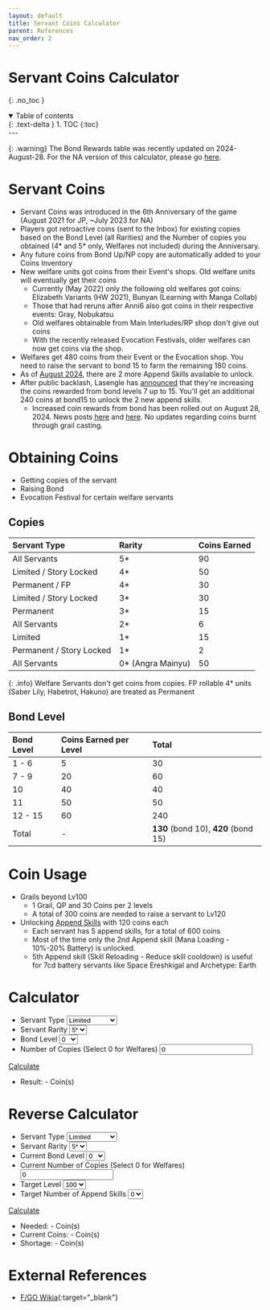 ```yaml
---
layout: default
title: Servant Coins Calculator
parent: References
nav_order: 2
---
```


# Servant Coins Calculator
{: .no_toc }

<details open markdown="block">
  <summary>
    Table of contents
  </summary>
  {: .text-delta }
1. TOC
{:toc}
</details>
---

{: .warning}
The Bond Rewards table was recently updated on 2024-August-28. For the NA version of this calculator, please go [here](coins_calculator_old.md).   

# Servant Coins
- Servant Coins was introduced in the 6th Anniversary of the game (August 2021 for JP, ~July 2023 for NA)
- Players got retroactive coins (sent to the Inbox) for existing copies based on the Bond Level (all Rarities) and the Number of copies you obtained (4* and 5* only, Welfares not included) during the Anniversary. 
- Any future coins from Bond Up/NP copy are automatically added to your Coins Inventory
- New welfare units got coins from their Event's shops. Old welfare units will eventually get their coins
    - Currently (May 2022) only the following old welfares got coins: Elizabeth Variants (HW 2021), Bunyan (Learning with Manga Collab)
    - Those that had reruns after Anni6 also got coins in their respective events: Gray, Nobukatsu
    - Old welfares obtainable from Main Interludes/RP shop don't give out coins
    - With the recently released Evocation Festivals, older welfares can now get coins via the shop.
- Welfares get 480 coins from their Event or the Evocation shop. You need to raise the servant to bond 15 to farm the remaining 180 coins.
- As of [August 2024](https://news.fate-go.jp/2024/9th_anniversary/), there are 2 more Append Skills available to unlock.
- After public backlash, Lasengle has [announced](https://news.fate-go.jp/2024/0805vcbsdj/) that they're increasing the coins rewarded from bond levels 7 up to 15. You'll get an additional 240 coins at bond15 to unlock the 2 new append skills.
  - Increased coin rewards from bond has been rolled out on August 28, 2024. News posts [here](https://news.fate-go.jp/2024/0828dkftc/) and [here](https://news.fate-go.jp/2024/0828fjtxa/). No updates regarding coins burnt through grail casting. 

# Obtaining Coins

- Getting copies of the servant
- Raising Bond
- Evocation Festival for certain welfare servants

## Copies

| Servant Type                     | Rarity | Coins Earned |
|:---------------------------------| :-- | :-- |
| All Servants                     | 5* | 90 |
| Limited / Story Locked           | 4* | 50 |
| Permanent / FP                   | 4* | 30 |
| Limited / Story Locked           | 3* | 30 |
| Permanent                        | 3* | 15 |
| All Servants                     | 2* | 6 |
| Limited                          | 1* | 15 |
| Permanent / Story Locked         | 1* | 2 |
| All Servants                     | 0* (Angra Mainyu) | 50 |

{: .info}
Welfare Servants don't get coins from copies. FP rollable 4* units (Saber Lily, Habetrot, Hakuno) are treated as Permanent

## Bond Level

| Bond Level | Coins Earned per Level | Total                                |
|:-----------|:-----------------------|:-------------------------------------|
| 1 - 6      | 5                      | 30                                   |
| 7 - 9      | 20                     | 60                                   |
| 10         | 40                     | 40                                   |
| 11         | 50                     | 50                                   |
| 12 - 15    | 60                     | 240                                  |
| Total      | -                      | **130** (bond 10), **420** (bond 15) | 

# Coin Usage
- Grails beyond Lv100
    - 1 Grail, QP and 30 Coins per 2 levels
    - A total of 300 coins are needed to raise a servant to Lv120
- Unlocking [Append Skills](https://fategrandorder.fandom.com/wiki/Append_Skills) with 120 coins each
    - Each servant has 5 append skills, for a total of 600 coins
    - Most of the time only the 2nd Append skill (Mana Loading - 10%-20% Battery) is unlocked.
    - 5th Append skill (Skill Reloading - Reduce skill cooldown) is useful for 7cd battery servants like Space Ereshkigal and Archetype: Earth

# Calculator

<form id="calc-coins">
<ul>
<li>
<label for="servant-type">Servant Type</label>
<select name="servant-type" id="servant-type">
    <option value="limited">Limited</option>
    <option value="story">Story Locked</option>
    <option value="permanent">Permanent</option>
</select>
</li>
<li>
<label for="servant-rarity">Servant Rarity</label>
<select name="servant-rarity" id="servant-rarity">
    <option value="5">5*</option>
    <option value="4">4*</option>
    <option value="3">3*</option>
    <option value="2">2*</option>
    <option value="1">1*</option>
    <option value="0">0*</option>
</select>
</li>
<li>
<label for="bond-level">Bond Level</label>
  <select name="bond-level" id="bond-level">
    <option value="15">15</option>
    <option value="14">14</option>
    <option value="13">13</option>
    <option value="12">12</option>
    <option value="11">11</option>
    <option value="10">10</option>
    <option value="9">9</option>
    <option value="8">8</option>
    <option value="7">7</option>
    <option value="6">6</option>
    <option value="5">5</option>
    <option value="4">4</option>
    <option value="3">3</option>
    <option value="2">2</option>
    <option value="1">1</option>
    <option value="0" selected="selected">0</option>
</select>
</li>
<li>
<label for="copies">Number of Copies (Select 0 for Welfares)</label>
<input name="copies" id="copies" type="number" min="0" value="0"/>
</li>
</ul>

<a href="javascript:calculateCoins('#calc-coins', '#coins-result-value')" class="btn">Calculate</a>

<ul>
<li id="calc-coins-result">
Result: <span id="coins-result-value">-</span> Coin(s)
</li>
</ul>

</form>

# Reverse Calculator
<form id="calc-coins-rev">
<ul>
<li>
<label for="rev-servant-type">Servant Type</label>
<select name="servant-type" id="rev-servant-type">
    <option value="limited">Limited</option>
    <option value="story">Story Locked</option>
    <option value="permanent">Permanent</option>
</select>
</li>
<li>
<label for="rev-servant-rarity">Servant Rarity</label>
<select name="servant-rarity" id="rev-servant-rarity">
    <option value="5">5*</option>
    <option value="4">4*</option>
    <option value="3">3*</option>
    <option value="2">2*</option>
    <option value="1">1*</option>
    <option value="0">0*</option>
</select>
</li>
<li>
<label for="rev-bond-level">Current Bond Level</label>
  <select name="bond-level" id="rev-bond-level">
    <option value="15">15</option>
    <option value="14">14</option>
    <option value="13">13</option>
    <option value="12">12</option>
    <option value="11">11</option>
    <option value="10">10</option>
    <option value="9">9</option>
    <option value="8">8</option>
    <option value="7">7</option>
    <option value="6">6</option>
    <option value="5">5</option>
    <option value="4">4</option>
    <option value="3">3</option>
    <option value="2">2</option>
    <option value="1">1</option>
    <option value="0" selected="selected">0</option>
</select>
</li>
<li>
<label for="rev-copies">Current Number of Copies (Select 0 for Welfares)</label>
<input name="copies" id="rev-copies" type="number" min="0" value="0"/>
</li>
<li>
<label for="target-level">Target Level</label>
  <select name="target-level" id="target-level">
    <option value="0">100</option>
    <option value="1">102</option>
    <option value="2">104</option>
    <option value="3">106</option>
    <option value="4">108</option>
    <option value="5">110</option>
    <option value="6">112</option>
    <option value="7">114</option>
    <option value="8">116</option>
    <option value="9">118</option>
    <option value="10">120</option>
  </select>
</li>
<li>
<label for="target-append">Target Number of Append Skills</label>
  <select name="target-append" id="target-append">
    <option value="0">0</option>
    <option value="1">1</option>
    <option value="2">2</option>
    <option value="3">3</option>
    <option value="4">4</option>
    <option value="5">5</option>
  </select>
</li>
</ul>

<a href="javascript:reverseCalculateCoins('#calc-coins-rev', '#rev-coins-needed-value', '#rev-coins-result-value', '#rev-calc-coins-deficit')" class="btn">Calculate</a>

<ul>
<li id="rev-calc-coins-needed">
Needed: <span id="rev-coins-needed-value">-</span> Coin(s)
</li>
<li id="rev-calc-coins-result">
Current Coins: <span id="rev-coins-result-value">-</span> Coin(s)
</li>
<li id="rev-calc-coins-deficit">Shortage: - Coin(s)</li>
</ul>

</form>

# External References
- [F/GO Wikia](https://fategrandorder.fandom.com/wiki/Servant_Coin){:target="_blank"}


<script>
function calculateCoins(formId, resultId) {
  const form = new FormData(document.querySelector(formId));
  let svtType = form.get('servant-type');
  let svtRarity = form.get('servant-rarity');
  let bond = form.get('bond-level');
  let copies = form.get('copies');

  let total = 0;

  total += rarityLookup[svtType][svtRarity] * parseInt(copies);
  total += bondLevel[parseInt(bond)];
  
  document.querySelector(resultId).innerText = total;
}

function reverseCalculateCoins(formId, neededId, resultId, deficitId) {
  const form = new FormData(document.querySelector(formId));
  let svtType = form.get('servant-type');
  let svtRarity = form.get('servant-rarity');
  let bond = parseInt(form.get('bond-level'));
  let copies = parseInt(form.get('copies'));
  let level = parseInt(form.get('target-level'));
  let append = parseInt(form.get('target-append'));

  let perCopy = rarityLookup[svtType][svtRarity];
  let bondCoins = bondLevel[bond];

  let total = 0;

  total += perCopy * copies;
  total += bondCoins;
  
  document.querySelector(resultId).innerText = total;

  let needed = 0;
  needed += level * 30;
  needed += append * 120;

  document.querySelector(neededId).innerText = needed;

  let deficit = needed - total;

  if (deficit < 0) {
    deficit = 0;
  }

  let availableCoinsFromBond15 = bondLevel[15] - bondCoins;
  let availableCoinsFromBond10 = bondLevel[10] - bondCoins;

  let bondText = '<ul><li>Coins available from remaining bond levels: ';
  bondText += '<ul><li>Bond 10: ' + (availableCoinsFromBond10 > 0 ? availableCoinsFromBond10 + ' Coin(s) ' : '0 Coin(s) ') + '</li>';
  bondText += '<li>Bond 15: ' + (availableCoinsFromBond15 > 0 ? availableCoinsFromBond15 + ' Coin(s) ' : '0 Coin(s) ') + '</li></ul>';
  bondText += '</li></ul>';

  let copiesNeededNoBond = Math.max(Math.ceil(deficit / perCopy), 0);
  let copiesNeededBond10 = Math.max(Math.ceil((deficit - availableCoinsFromBond10) / perCopy), 0);
  let copiesNeededBond15 = Math.max(Math.ceil((deficit - availableCoinsFromBond15) / perCopy), 0);

  let copiesText = '<ul><li>How many more Copies you shoud roll (' + perCopy + ' Coin(s) per copy)';
  copiesText += '<ul><li>At Same Bond Level: ' + copiesNeededNoBond + ' Copies</li>';
  copiesText += '<li>At Bond 10: ' + copiesNeededBond10 + ' Copies</li>';
  copiesText += '<li>At Bond 15: ' + copiesNeededBond15 + ' Copies</ul>';
  copiesText += '</li></ul>';

  document.querySelector(deficitId).innerHTML = 'Shortage: ' + deficit + ' Coin(s)' + bondText + copiesText;
}

const rarityLookup = {
  'limited' : {
    '5' : 90,
    '4' : 50,
    '3' : 30,
    '2' : 6,
    '1' : 2,
    '0' : 50
  },
  'story' : {
    '5' : 90,
    '4' : 50,
    '3' : 30,
    '2' : 6,
    '1' : 2,
    '0' : 50
  },
  'permanent' : {
    '5' : 90,
    '4' : 30,
    '3' : 15,
    '2' : 6,
    '1' : 2,
    '0' : 50
  }
};

const bondLevel = [0, 5, 10, 15, 20, 25, 30, 10, 70, 90, 130, 180, 240, 300, 360, 420];
</script>
